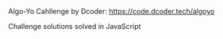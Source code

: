 Algo-Yo Cahllenge by Dcoder:
https://code.dcoder.tech/algoyo

Challenge solutions solved in JavaScript

